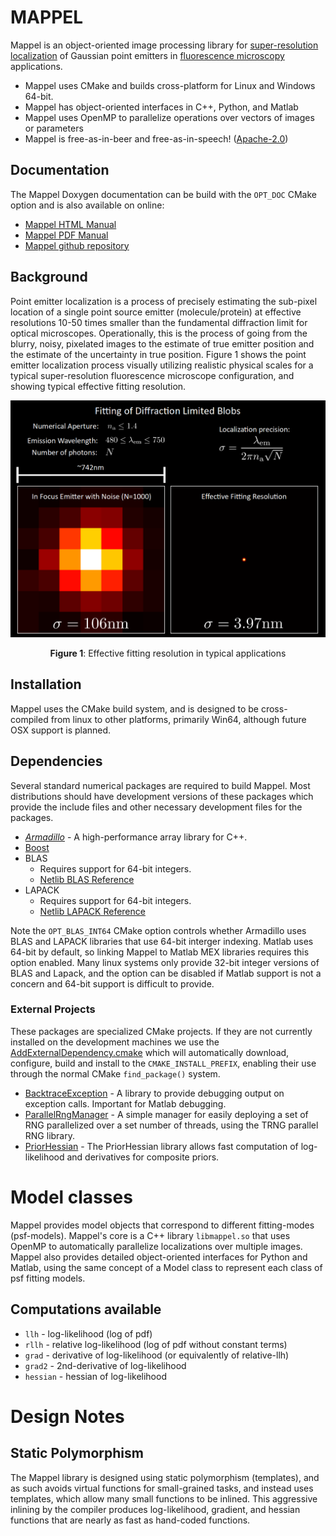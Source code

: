 # MAPPEL

Mappel is an object-oriented image processing library for [super-resolution localization](https://en.wikipedia.org/wiki/Super-resolution_microscopy#Localization_microscopy) of Gaussian point emitters in [fluorescence microscopy](https://en.wikipedia.org/wiki/Fluorescence_microscope#Sub-diffraction_techniques) applications.
* Mappel uses CMake and builds cross-platform for Linux  and Windows 64-bit.
* Mappel has object-oriented interfaces in C++, Python, and Matlab
* Mappel uses OpenMP to parallelize operations over vectors of images or parameters
* Mappel is free-as-in-beer and free-as-in-speech! ([Apache-2.0](LICENSE))

## Documentation
The Mappel Doxygen documentation can be build with the `OPT_DOC` CMake option and is also available on online:
  * [Mappel HTML Manual](https://markjolah.github.io/Mappel/index.html)
  * [Mappel PDF Manual](https://markjolah.github.io/Mappel/pdf/Mappel-0.0.3-reference.pdf)
  * [Mappel github repository](https://github.com/markjolah/Mappel)


## Background

Point emitter localization is a process of precisely estimating the sub-pixel location of a single point source emitter (molecule/protein) at effective resolutions 10-50 times smaller than the fundamental diffraction limit for optical microscopes.  Operationally, this is the process of going from the blurry, noisy, pixelated images to the estimate of true emitter position and the estimate of the uncertainty in  true position.  Figure 1 shows the point emitter localization process visually utilizing realistic physical scales for a typical super-resolution fluorescence microscope configuration, and showing typical effective fitting resolution.

<p align="center"><img alt="Fig 1: Effective fitting resolution in typical applications" src="https://raw.githubusercontent.com/markjolah/Mappel/master/doc/images/fitting_resolution.png" width="550"/>

<p align="center">
<strong>Figure 1</strong>: Effective fitting resolution in typical applications
</p>
</p>






## Installation
Mappel uses the CMake build system, and is designed to be cross-compiled from linux to other platforms, primarily Win64, although future OSX support is planned.


## Dependencies

Several standard numerical packages are required to build Mappel.  Most distributions should have development versions of these packages which provide the include files and
other necessary development files for the packages.

* [*Armadillo*](http://arma.sourceforge.net/docs.html) - A high-performance array library for C++.
* [Boost](http://www.boost.org/)
* BLAS
    * Requires support for 64-bit integers.
    * [Netlib BLAS Reference](http://www.netlib.org/blas/)
* LAPACK
    * Requires support for 64-bit integers.
    * [Netlib LAPACK Reference](http://www.netlib.org/lapack/)

Note the `OPT_BLAS_INT64` CMake option controls whether Armadillo uses BLAS and LAPACK libraries that use 64-bit interger indexing.
Matlab uses 64-bit by default, so linking Mappel to Matlab MEX libraries requires this option enabled.  Many linux systems only provide 32-bit integer versions of BLAS and Lapack, and the option can be disabled if Matlab support is not a concern and 64-bit support is difficult to provide.

### External Projects
These packages are specialized CMake projects.  If they are not currently installed on the development machines we use the [AddExternalDependency.cmake](https://github.com/markjolah/UncommonCMakeModules/blob/master/AddExternalDependency.cmake) which will automatically download, configure, build and install to the `CMAKE_INSTALL_PREFIX`, enabling their use through the normal CMake `find_package()` system.

- [BacktraceException](https://markjolah.github.iom/BacktraceException) - A library to provide debugging output
    on exception calls.  Important for Matlab debugging.
- [ParallelRngManager](https://markjolah.github.io/ParallelRngManager) -  A simple manager for easily deploying a set of RNG
   parallelized over a set number of threads, using the TRNG parallel RNG library.
- [PriorHessian](https:///markjolah.github.io/ParallelRngManager) - The PriorHessian library allows fast
    computation of log-likelihood and derivatives for composite priors.



# Model classes

Mappel provides model objects that correspond to different fitting-modes (psf-models).  Mappel's core is a C++ library `libmappel.so` that uses OpenMP to automatically parallelize localizations over multiple images.  Mappel also provides detailed object-oriented interfaces for Python and Matlab, using the same concept of a Model class to represent each class of psf fitting models.

## Computations available

 * `llh` - log-likelihood (log of pdf)
 * `rllh` - relative log-likelihood (log of pdf without constant terms)
 * `grad` - derivative of log-likelihood (or equivalently of relative-llh)
 * `grad2` - 2nd-derivative of log-likelihood
 * `hessian` - hessian of log-likelihood

# Design Notes
## Static Polymorphism

The Mappel library is designed using static polymorphism (templates), and as such avoids virtual functions for small-grained  tasks, and instead uses templates, which allow many small functions to be inlined.  This aggressive inlining by the compiler produces log-likelihood, gradient, and hessian functions that are nearly as fast as hand-coded functions.
